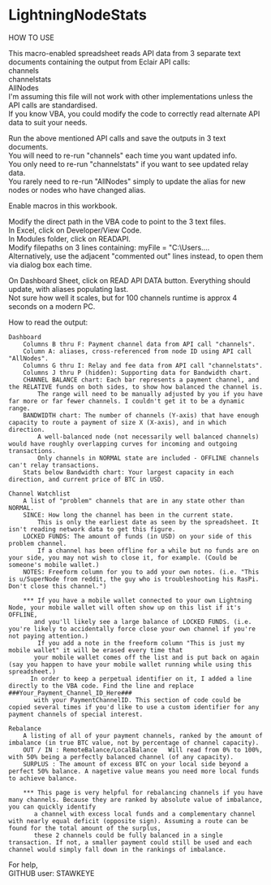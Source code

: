 # LightningNodeStats

HOW TO USE			
			
This macro-enabled spreadsheet reads API data from 3 separate text documents containing the output from Eclair API calls:			
	channels		
	channelstats		
	AllNodes		
I'm assuming this file will not work with other implementations unless the API calls are standardised.			
If you know VBA, you could modify the code to correctly read alternate API data to suit your needs.			
			
Run the above mentioned API calls and save the outputs in 3 text documents.			
	You will need to re-run "channels" each time you want updated info.		
	You only need to re-run "channelstats" if you want to see updated relay data.		
	You rarely need to re-run "AllNodes" simply to update the alias for new nodes or nodes who have changed alias.		
			
Enable macros in this workbook.			
			
Modify the direct path in the VBA code to point to the 3 text files.			
	In Excel, click on Developer/View Code.		
	In Modules folder, click on READAPI.		
	Modify filepaths on 3 lines containing: myFile = "C:\Users....		
	Alternatively, use the adjacent "commented out" lines instead, to open them via dialog box each time.		
			
On Dashboard Sheet, click on READ API DATA button. Everything should update, with aliases populating last.			
Not sure how well it scales, but for 100 channels runtime is approx 4 seconds on a modern PC.			
			
How to read the output:			
			
	Dashboard		
		Columns B thru F: Payment channel data from API call "channels".	
		Column A: aliases, cross-referenced from node ID using API call "AllNodes".	
		Columns G thru I: Relay and fee data from API call "channelstats".	
		Columns J thru P (hidden): Supporting data for Bandwidth chart.	
		CHANNEL BALANCE chart: Each bar represents a payment channel, and the RELATIVE funds on both sides, to show how balanced the channel is.	
			The range will need to be manually adjusted by you if you have far more or far fewer channels. I couldn't get it to be a dynamic range.
		BANDWIDTH chart: The number of channels (Y-axis) that have enough capacity to route a payment of size X (X-axis), and in which direction.	
			A well-balanced node (not necessarily well balanced channels) would have roughly overlapping curves for incoming and outgoing transactions.
			Only channels in NORMAL state are included - OFFLINE channels can't relay transactions.
		Stats below Bandwidth chart: Your largest capacity in each direction, and current price of BTC in USD.	
			
	Channel Watchlist		
		A list of "problem" channels that are in any state other than NORMAL.	
		SINCE: How long the channel has been in the current state.	
			This is only the earliest date as seen by the spreadsheet. It isn't reading network data to get this figure.
		LOCKED FUNDS: The amount of funds (in USD) on your side of this problem channel.	
			If a channel has been offline for a while but no funds are on your side, you may not wish to close it, for example. (Could be someone's mobile wallet.)
		NOTES: Freeform column for you to add your own notes. (i.e. "This is u/SuperNode from reddit, the guy who is troubleshooting his RasPi. Don't close this channel.")	
			
		*** If you have a mobile wallet connected to your own Lightning Node, your mobile wallet will often show up on this list if it's OFFLINE,	
		   and you'll likely see a large balance of LOCKED FUNDS. (i.e. you're likely to accidentally force close your own channel if you're not paying attention.)	
		    If you add a note in the freeform column "This is just my mobile wallet" it will be erased every time that	
		   your mobile wallet comes off the list and is put back on again (say you happen to have your mobile wallet running while using this spreadsheet.)	
		  In order to keep a perpetual identifier on it, I added a line directly to the VBA code. Find the line and replace ###Your_Payment_Channel_ID_Here###	
		   with your PaymentChannelID. This section of code could be copied several times if you'd like to use a custom identifier for any payment channels of special interest.	
			
	Rebalance		
		A listing of all of your payment channels, ranked by the amount of imbalance (in true BTC value, not by percentage of channel capacity).	
		OUT / IN : RemoteBalance/LocalBalance   Will read from 0% to 100%, with 50% being a perfectly balanced channel (of any capacity).	
		SURPLUS : The amount of excess BTC on your local side beyond a perfect 50% balance. A nagetive value means you need more local funds to achieve balance.	
			
		*** This page is very helpful for rebalancing channels if you have many channels. Because they are ranked by absolute value of imbalance, you can quickly identify	
		   a channel with excess local funds and a complementary channel with nearly equal deficit (opposite sign). Assuming a route can be found for the total amount of the surplus,	
		   these 2 channels could be fully balanced in a single transaction. If not, a smaller payment could still be used and each channel would simply fall down in the rankings of imbalance.	
			
			
For help,			
GITHUB user: STAWKEYE			
